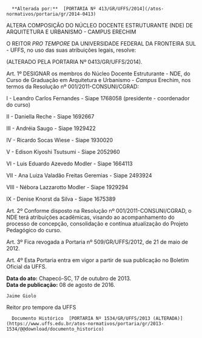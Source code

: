       **Alterada por:**  [PORTARIA Nº 413/GR/UFFS/2014](/atos-normativos/portaria/gr/2014-0413) 

   ALTERA COMPOSIÇÃO DO NÚCLEO DOCENTE ESTRUTURANTE (NDE) DE ARQUITETURA E URBANISMO - CAMPUS ERECHIM  

O REITOR *PRO TEMPORE* DA UNIVERSIDADE FEDERAL DA FRONTEIRA SUL - UFFS, no uso das suas atribuições legais, resolve:

 (ALTERADO PELA PORTARIA Nº 0413/GR/UFFS/2014).

 Art. 1º DESIGNAR os membros do Núcleo Docente Estruturante - NDE, do Curso de Graduação em Arquitetura e Urbanismo - *Campus* Erechim, nos termos da Resolução nº 001/2011-CONSUNI/CGRAD:

 I - Leandro Carlos Fernandes - Siape 1768058 (presidente - coordenador do curso)

 II - Daniella Reche - Siape 1692667

 III - Andréia Saugo - Siape 1929422

 IV - Ricardo Socas Wiese - Siape 1930020

 V - Edison Kiyoshi Tsutsumi - Siape 2052960

 VI - Luis Eduardo Azevedo Modler - Siape 1664113

 VII - Ana Luiza Valadão Freitas Geremias - Siape 2493924

 VIII - Nébora Lazzarotto Modler - Siape 1929294

 IX - Denise Knorst da Silva - Siape 1675389

 Art. 2º Conforme disposto na Resolução nº 001/2011-CONSUNI/CGRAD, o NDE terá atribuições acadêmicas, visando ao acompanhamento do processo de concepção, consolidação e contínua atualização do Projeto Pedagógico do curso.

 Art. 3º Fica revogada a Portaria nº 509/GR/UFFS/2012, de 21 de maio de 2012.

 Art. 4º Esta Portaria entra em vigor a partir de sua publicação no Boletim Oficial da UFFS.

  

   **Data do ato:** Chapecó-SC, 17 de outubro de 2013.   
 **Data de publicação:**  08 de agosto de 2016. 

    Jaime Giolo   
 Reitor pro tempore da UFFS 

      Documento Histórico  [PORTARIA Nº 1534/GR/UFFS/2013 (ALTERADA)](https://www.uffs.edu.br/atos-normativos/portaria/gr/2013-1534/@@download/documento_historico)     
      